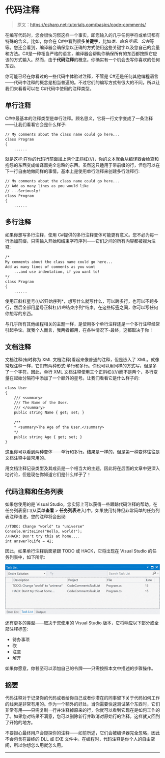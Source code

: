 # 代码注释

> 原文：<https://csharp.net-tutorials.com/basics/code-comments/>

在编写代码时，您会很快习惯这样一个事实，即您输入的几乎任何字符或单词都有特殊的含义。比如，你会在 C#中看到很多**关键字**，比如*类*、*命名空间*、*公共*等等。您还会看到，编译器会确保您以正确的方式使用这些关键字以及您自己的变量和方法。C#是一种相当严格的语言，编译器会帮助你确保所有的东西都按照它应该的方式输入。然而，由于**代码注释**的概念，你确实有一个机会去写你喜欢的任何东西。

你可能已经在你看过的一些代码中体验过注释，不管是 C#还是任何其他编程语言——代码中注释的概念是相当普遍的。不过它们的编写方式有很大的不同，所以让我们来看看可以在 C#代码中使用的注释类型。

## 单行注释

C#中最基本的注释类型是单行注释。顾名思义，它将一行文字变成了一条注释——让我们看看它会是什么样子:

```
// My comments about the class name could go here...
class Program
{
    ......
```

就是这样:在你的代码行前面加上两个正斜杠(//)，你的文本就会从编译器会检查和抱怨的东西变成编译器完全忽略的东西。虽然这只适用于带前缀的行，但您可以在下一行自由地做同样的事情，基本上是使用单行注释来创建多行注释行:

<input type="hidden" name="IL_IN_ARTICLE">

```
// My comments about the class name could go here...
// Add as many lines as you would like
// ...Seriously!
class Program
{
    ...... 
```

## 多行注释

如果你想写多行注释，使用 C#提供的多行注释变体可能更有意义。您不必为每一行添加前缀，只需输入开始和结束字符序列——它们之间的所有内容都被视为注释:

```
/*  
My comments about the class name could go here...  
Add as many lines of comments as you want  
    ...and use indentation, if you want to!  
*/  
class Program  
{
    ......
```

使用正斜杠星号(/*)的*开始序列*，想写什么就写什么，可以跨多行，也可以不跨多行，然后全部用星号正斜杠(*/)的*结束序列*结束。在这些标签之间，你可以写任何你想写的东西。

与几乎所有其他编程相关的主题一样，是使用多个单行注释还是一个多行注释经常引起争论。就我个人而言，我两者都用，在各种情况下-最终，这都取决于你！

## 文档注释

文档注释(有时称为 XML 文档注释)看起来像普通的注释，但是嵌入了 XML。就像常规注释一样，它们有两种形式:单行和多行。你也可以用同样的方式写，但是多了一个字符。因此，单行 XML 文档注释使用三个正斜杠(///)而不是两个，多行变量在起始分隔符中添加了一个额外的星号。让我们看看它是什么样子的:

```
class User
{
    /// <summary>
    /// The Name of the User.
    /// </summary>
    public string Name { get; set; }

    /**
    * <summary>The Age of the User.</summary>
    */
    public string Age { get; set; }
}
```

这里你可以看到两种变体——单行和多行。结果是一样的，但是第一种变体往往是文档注释中最常用的。

用文档注释记录类型及其成员是一个相当大的主题，因此将在后面的文章中更深入地讨论，但是现在你知道它们是什么样子了！

## 代码注释和任务列表

如果您使用的是 Visual Studio，您实际上可以获得一些跟踪代码注释的帮助。在任务列表窗口(从菜单**查看** > **任务列表**进入)中，如果使用特殊但非常简单的任务列表注释语法，您的注释将会出现:

```
//TODO: Change "world" to "universe"
Console.WriteLine("Hello, world!");
//HACK: Don't try this at home....
int answerToLife = 42;
```

因此，如果单行注释后面紧跟 TODO 或 HACK，它将出现在 Visual Studio 的任务列表中，如下所示:

![](img/52dddb258a98240b164fa3ef6faee637.png "VS Task List")

还有更多的类型——取决于您使用的 Visual Studio 版本，它将响应以下部分或全部注释标签:

*   待办事项
*   砍
*   注意
*   解开

如果你愿意，你甚至可以添加自己的令牌——只需按照本文中描述的步骤操作。

## 摘要

代码注释对于记录你的代码或者给你自己或者你潜在的同事留下关于代码如何工作的线索是非常有用的。作为一个额外的好处，当你需要快速测试某个东西时，它们非常有用——只需复制一行并注释掉原来的行，你就可以看到它现在是如何工作的了。如果您对结果不满意，您可以删除新行并取消对原始行的注释，这样就又回到了开始的地方。

不要担心最终用户会窥探你的注释——如前所述，它们会被编译器完全忽略，因此不会包含在最终的 DLL 或 EXE 文件中。在编程时，代码注释是你个人的自由空间，所以你想怎么用就怎么用。

* * *